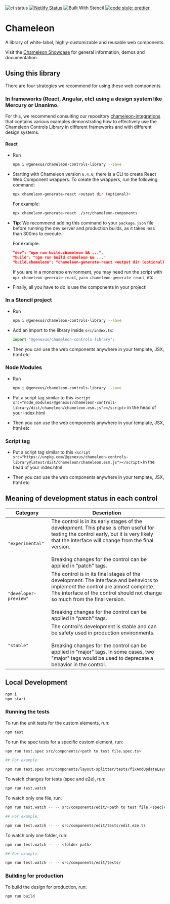 ![ci status](https://github.com/genexuslabs/chameleon-controls-library/actions/workflows/node.js.yml/badge.svg?event=push) [![Netlify Status](https://api.netlify.com/api/v1/badges/ce65d606-d581-41c5-bba7-fb330c333739/deploy-status)](https://app.netlify.com/sites/gx-chameleon/deploys) ![Built With Stencil](https://img.shields.io/badge/-Built%20With%20Stencil-16161d.svg?logo=data%3Aimage%2Fsvg%2Bxml%3Bbase64%2CPD94bWwgdmVyc2lvbj0iMS4wIiBlbmNvZGluZz0idXRmLTgiPz4KPCEtLSBHZW5lcmF0b3I6IEFkb2JlIElsbHVzdHJhdG9yIDE5LjIuMSwgU1ZHIEV4cG9ydCBQbHVnLUluIC4gU1ZHIFZlcnNpb246IDYuMDAgQnVpbGQgMCkgIC0tPgo8c3ZnIHZlcnNpb249IjEuMSIgaWQ9IkxheWVyXzEiIHhtbG5zPSJodHRwOi8vd3d3LnczLm9yZy8yMDAwL3N2ZyIgeG1sbnM6eGxpbms9Imh0dHA6Ly93d3cudzMub3JnLzE5OTkveGxpbmsiIHg9IjBweCIgeT0iMHB4IgoJIHZpZXdCb3g9IjAgMCA1MTIgNTEyIiBzdHlsZT0iZW5hYmxlLWJhY2tncm91bmQ6bmV3IDAgMCA1MTIgNTEyOyIgeG1sOnNwYWNlPSJwcmVzZXJ2ZSI%2BCjxzdHlsZSB0eXBlPSJ0ZXh0L2NzcyI%2BCgkuc3Qwe2ZpbGw6I0ZGRkZGRjt9Cjwvc3R5bGU%2BCjxwYXRoIGNsYXNzPSJzdDAiIGQ9Ik00MjQuNywzNzMuOWMwLDM3LjYtNTUuMSw2OC42LTkyLjcsNjguNkgxODAuNGMtMzcuOSwwLTkyLjctMzAuNy05Mi43LTY4LjZ2LTMuNmgzMzYuOVYzNzMuOXoiLz4KPHBhdGggY2xhc3M9InN0MCIgZD0iTTQyNC43LDI5Mi4xSDE4MC40Yy0zNy42LDAtOTIuNy0zMS05Mi43LTY4LjZ2LTMuNkgzMzJjMzcuNiwwLDkyLjcsMzEsOTIuNyw2OC42VjI5Mi4xeiIvPgo8cGF0aCBjbGFzcz0ic3QwIiBkPSJNNDI0LjcsMTQxLjdIODcuN3YtMy42YzAtMzcuNiw1NC44LTY4LjYsOTIuNy02OC42SDMzMmMzNy45LDAsOTIuNywzMC43LDkyLjcsNjguNlYxNDEuN3oiLz4KPC9zdmc%2BCg%3D%3D&colorA=16161d&style=flat-square)
[![code style: prettier](https://img.shields.io/badge/code_style-prettier-ff69b4.svg?style=flat-square)](https://github.com/prettier/prettier)

# Chameleon

A library of white-label, highly-customizable and reusable web components.

Visit the [Chameleon Showcase](https://gx-chameleon.netlify.app) for general information, demos and documentation.

## Using this library

There are four strategies we recommend for using these web components.

### In frameworks (React, Angular, etc) using a design system like Mercury or Unanimo.

For this, we recommend consulting our repository [chameleon-integrations](https://github.com/genexuslabs/chameleon-integrations) that contains various examples demonstrating how to effectively use the Chameleon Controls Library in different frameworks and with different design systems.

#### React

- Run

  ```bash
  npm i @genexus/chameleon-controls-library --save
  ```

- Starting with Chameleon version `6.4.0`, there is a CLI to create React Web Component wrappers. To create the wrappers, run the following command:

  ```bash
  npx chameleon-generate-react <output dir (optional)>
  ```

  For example:

  ```bash
  npx chameleon-generate-react ./src/chameleon-components
  ```

- **Tip**: We recommend adding this command to your `package.json` file before running the dev server and production builds, as it takes less than 300ms to execute.

  For example:

  ```json
  "dev": "npm run build.chameleon && ...",
  "build": "npm run build.chameleon && ..."
  "build.chameleon": "chameleon-generate-react <output dir (optional)>"
  ```

  If you are in a monorepo environment, you may need run the script with `npx chameleon-generate-react`, `yarn chameleon-generate-react`, etc.

- Finally, all you have to do is use the components in your project!

### In a Stencil project

- Run

  ```bash
  npm i @genexus/chameleon-controls-library --save
  ```

- Add an import to the library inside `src/index.ts`:

  ```ts
  import "@genexus/chameleon-controls-library";
  ```

- Then you can use the web components anywhere in your template, JSX, html etc

### Node Modules

- Run

  ```bash
  npm i @genexus/chameleon-controls-library --save
  ```

- Put a script tag similar to this `<script src="node_modules/@genexus/chameleon-controls-library/dist/chameleon/chameleon.esm.js"></script>` in the head of your index.html

- Then you can use the web components anywhere in your template, JSX, html etc

### Script tag

- Put a script tag similar to this `<script src="https://unpkg.com/@genexus/chameleon-controls-library@latest/dist/chameleon/chameleon.esm.js"></script>` in the head of your index.html

- Then you can use the web components anywhere in your template, JSX, html etc

## Meaning of development status in each control

| Category              | Description                                                                                                                                                                                                                                                                               |
| --------------------- | ----------------------------------------------------------------------------------------------------------------------------------------------------------------------------------------------------------------------------------------------------------------------------------------- |
| `"experimental"`      | The control is in its early stages of the development. This phase is often useful for testing the control early, but it is very likely that the interface will change from the final version. <br><br> Breaking changes for the control can be applied in "patch" tags.                   |
| `"developer-preview"` | The control is in its final stages of the development. The interface and behaviors to implement the control are almost complete. The interface of the control should not change so much from the final version. <br><br> Breaking changes for the control can be applied in "patch" tags. |
| `"stable"`            | The control's development is stable and can be safety used in production environments. <br><br> Breaking changes for the control can be applied in "major" tags. In some cases, two "major" tags would be used to deprecate a behavior in the control.                                    |

## Local Development

```bash
npm i
npm start
```

### Running the tests

To run the unit tests for the custom elements, run:

```bash
npm test
```

To run the spec tests for a specific custom element, run:

```bash
npm run test.spec src/components/<path to test file.spec.ts>

## For example:

npm run test.spec src/components/layout-splitter/tests/fixAndUpdateLayoutModel.spec.ts
```

To watch changes for tests (spec and e2e), run:

```bash
npm run test.watch
```

To watch only one file, run:

```bash
npm run test.watch -- -- src/components/edit/<path to test file.<spec|e2e>.ts>

## For example:

npm run test.watch -- -- src/components/edit/tests/edit.e2e.ts
```

To watch only one folder, run:

```bash
npm run test.watch -- -- <folder path>

## For example:

npm run test.watch -- -- src/components/edit/tests/
```

### Building for production

To build the design for production, run:

```bash
npm run build
```
